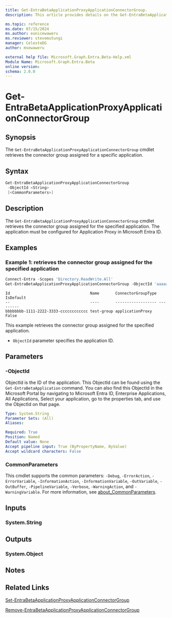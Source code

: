 ```yaml
---
title: Get-EntraBetaApplicationProxyApplicationConnectorGroup.
description: This article provides details on the Get-EntraBetaApplicationProxyApplicationConnectorGroup.

ms.topic: reference
ms.date: 07/15/2024
ms.author: eunicewaweru
ms.reviewer: stevemutungi
manager: CelesteDG
author: msewaweru

external help file: Microsoft.Graph.Entra.Beta-Help.xml
Module Name: Microsoft.Graph.Entra.Beta
online version:
schema: 2.0.0
---
```


# Get-EntraBetaApplicationProxyApplicationConnectorGroup

## Synopsis

The `Get-EntraBetaApplicationProxyApplicationConnectorGroup` cmdlet retrieves the connector group assigned for a specific application.

## Syntax

```powershell
Get-EntraBetaApplicationProxyApplicationConnectorGroup 
 -ObjectId <String> 
 [<CommonParameters>]
```

## Description

The `Get-EntraBetaApplicationProxyApplicationConnectorGroup` cmdlet retrieves the connector group assigned for the specified application.
The application must be configured for Application Proxy in Microsoft Entra ID.

## Examples

### Example 1: retrieves the connector group assigned for the specified application

```powershell
Connect-Entra -Scopes 'Directory.ReadWrite.All'
Get-EntraBetaApplicationProxyApplicationConnectorGroup -ObjectId 'aaaaaaaa-0000-1111-2222-bbbbbbbbbbbb'
```

```Output
Id                                   Name       ConnectorGroupType IsDefault
--                                   ----       ------------------ ---------
bbbbbbbb-1111-2222-3333-cccccccccccc test-group applicationProxy       False
```

This example retrieves the connector group assigned for the specified application.

- `ObjectId` parameter specifies the application ID.

## Parameters

### -ObjectId

ObjectId is the ID of the application.
This ObjectId can be found using the `Get-EntraBetaApplication` command.
You can also find this ObjectId in the Microsoft Portal by navigating to Microsoft Entra ID, Enterprise Applications, All Applications, Select your application, go to the properties tab, and use the ObjectId on that page.

```yaml
Type: System.String
Parameter Sets: (All)
Aliases:

Required: True
Position: Named
Default value: None
Accept pipeline input: True (ByPropertyName, ByValue)
Accept wildcard characters: False
```

### CommonParameters

This cmdlet supports the common parameters: `-Debug`, `-ErrorAction`, `-ErrorVariable`, `-InformationAction`, `-InformationVariable`, `-OutVariable`, `-OutBuffer`, `-PipelineVariable`, `-Verbose`, `-WarningAction`, and `-WarningVariable`. For more information, see [about_CommonParameters](https://go.microsoft.com/fwlink/?LinkID=113216).

## Inputs

### System.String

## Outputs

### System.Object

## Notes

## Related Links

[Set-EntraBetaApplicationProxyApplicationConnectorGroup](Set-EntraBetaApplicationProxyApplicationConnectorGroup.md)

[Remove-EntraBetaApplicationProxyApplicationConnectorGroup](Remove-EntraBetaApplicationProxyApplicationConnectorGroup.md)
